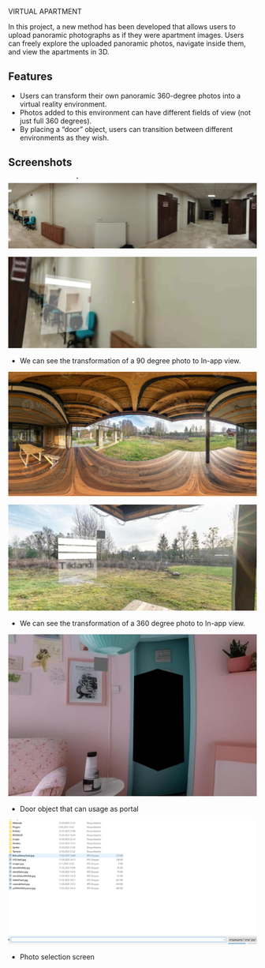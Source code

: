 VIRTUAL APARTMENT

In this project, a new method has been developed that allows users to upload panoramic photographs as if they were apartment images. Users can freely explore the uploaded panoramic photos, navigate inside them, and view the apartments in 3D.

## Features

- Users can transform their own panoramic 360-degree photos into a virtual reality environment.
- Photos added to this environment can have different fields of view (not just full 360 degrees).
- By placing a “door” object, users can transition between different environments as they wish.

## Screenshots

![1. Environment, 90-Degree Photo, Duzce University Engineering Faculty](screenshots/1.png)

![1. Environment, In-app view of the first environment](screenshots/2.png)

- We can see the transformation of a 90 degree photo to In-app view.

![2. Environment, 360-Degree Photo, Home Veranda](screenshots/4.jpg)

![2. Environment, 360-Degree Photo, Home Veranda](screenshots/3.png)

- We can see the transformation of a 360 degree photo to In-app view.

![Door Object](screenshots/5.png)

- Door object that can usage as portal

![Selecting a Photo for the Door](screenshots/6.png)

- Photo selection screen
 